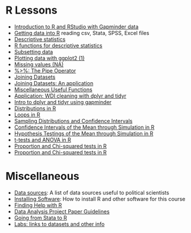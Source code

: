 # R Lessons

- [Introduction to R and RStudio with Gapminder data](/lessons/intro-to-r-with-gapminder.html)
- [Getting data into R](/lessons/getting-data-into-r.html) reading csv, Stata, SPSS, Excel files
- [Descriptive statistics](/lessons/descriptive_statistics.html)
- [R functions for descriptive statistics](/lessons/descriptive_stats_in_R.html)
- [Subsetting data](/lessons/subsetting.html)
- [Plotting data with ggplot2 (1)](/lessons/ggplot-1.html)
- [Missing values (NA)](/lessons/missing_values.html)
- [%>%: The Pipe Operator](/lessons/pipe.html)
- [Joining Datasets ](/lessons/merging.html)
- [Joining Datasets: An application](/lessons/merging_application.html)
- [Miscellaneous Useful Functions](/lessons/data_manipulation_utility_functions.html)
- [Application: WDI cleaning with dplyr and tidyr](/lessons/wdi.html)
- [Intro to dplyr and tidyr using gapminder](/lessons/gapminder_intro_to_dplyr_tidyr.html)
- [Distributions in R](/lessons/distributions.html)
- [Loops in R](/lessons/loops.html)
- [Sampling Distributions and Confidence Intervals](/lessons/Sampling_Distributions.html)
- [Confidence Intervals of the Mean through Simulation in R](/lessons/Confidence_Intervals.html)
- [Hypothesis Testings of the Mean through Simulation in R](/lessons/Hypothesis_Tests.html)
- [t-tests and ANOVA in R](/lessons/numerical_inference_in_R.html)
- [Proportion and Chi-squared tests in R](/lessons/categorical_inference_in_R.html)
- [Proportion and Chi-squared tests in R](/lessons/categorical_inference_in_R.html)

# Miscellaneous

- [Data sources](data/): A list of data sources useful to political scientists
- [Installing Software](install/): How to install R and other software for this course
- [Finding Help with R](getting_help_with_r/)
- [Data Analysis Project Paper Guidelines](data_analysis_project_paper_guidelines/)
- [Going from Stata to R](stata_to_r/)
- [Labs: links to datasets and other info](https://docs.google.com/document/d/1Um8_q0Xi30RknaoZf24wLSa_7QyBmtxwlvfCqFOHCrU/edit?usp=sharing)

